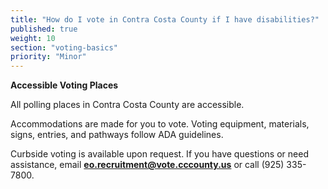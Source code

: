 ```yaml
---
title: "How do I vote in Contra Costa County if I have disabilities?"
published: true
weight: 10
section: "voting-basics"
priority: "Minor"
---
```


**Accessible Voting Places**  

All polling places in Contra Costa County are accessible.  

Accommodations are made for you to vote. Voting equipment, materials, signs, entries, and pathways follow ADA guidelines.  

Curbside voting is available upon request. If you have questions or need assistance, email **[eo.recruitment@vote.cccounty.us](mailto:eo.recruitment@vote.cccounty.us)** or call (925) 335-7800.  
